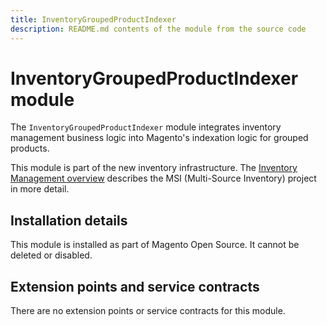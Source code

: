 ```yaml
---
title: InventoryGroupedProductIndexer
description: README.md contents of the module from the source code
---
```


# InventoryGroupedProductIndexer module

The `InventoryGroupedProductIndexer` module integrates inventory management business logic into Magento's indexation logic for grouped products.

This module is part of the new inventory infrastructure. The
[Inventory Management overview](https://devdocs.magento.com/guides/v2.4/inventory/index.html)
describes the MSI (Multi-Source Inventory) project in more detail.

## Installation details

This module is installed as part of Magento Open Source. It cannot be deleted or disabled.

## Extension points and service contracts

There are no extension points or service contracts for this module.
